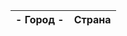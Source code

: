 <!doctype html>
<html lang="ru">

<head>
  <meta charset="UTF-8">
  <meta http-equiv="Pragma" content="no-cache">
</head>
    
<body>

<table id="table">
    <thead>
        <tr>
            <th> - Город - </th>
            <th>Страна</th>
        </tr>
    </thead>
    <tbody>
    </tbody>
</table>

<script src="main.js"></script>

<script>
alert("Четыре");
</script>

</body>
